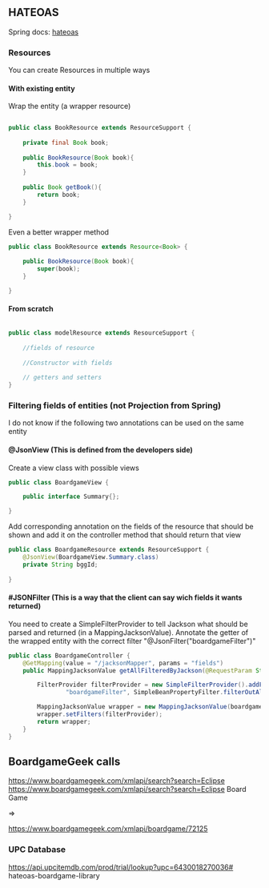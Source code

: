 # 

## HATEOAS
Spring docs: [hateoas](http://docs.spring.io/spring-hateoas/docs/0.23.0.RELEASE/reference/html/)
### Resources
You can create Resources in multiple ways
#### With existing entity

Wrap the entity (a wrapper resource)
```java

public class BookResource extends ResourceSupport {
    
    private final Book book;
    
    public BookResource(Book book){
        this.book = book;
    }
    
    public Book getBook(){
        return book;
    }

}

```

Even a better wrapper method
```java
public class BookResource extends Resource<Book> {
    
    public BookResource(Book book){
        super(book);
    }

}
```
#### From scratch

```java

public class modelResource extends ResourceSupport {
    
    //fields of resource
    
    //Constructor with fields
    
    // getters and setters
}
```




### Filtering fields of entities (not Projection from Spring)
I do not know if the following two annotations can be used on the same entity

#### @JsonView (This is defined from the developers side)
Create a view class with possible views
```java
public class BoardgameView {

    public interface Summary{};

}
```
Add corresponding annotation on the fields of the resource that should be shown and add it on the controller method that should return that view
```java
public class BoardgameResource extends ResourceSupport {
    @JsonView(BoardgameView.Summary.class)
    private String bggId;
    
}

```

#### #JSONFilter (This is a way that the client can say wich fields it wants returned)

You need to create a SimpleFilterProvider to tell Jackson what should be parsed and returned (in a MappingJacksonValue).
Annotate the getter of the wrapped entity with the correct filter "@JsonFilter("boardgameFilter")"

```java
public class BoardgameController {
    @GetMapping(value = "/jacksonMapper", params = "fields")
    public MappingJacksonValue getAllFilteredByJackson(@RequestParam String fields){

        FilterProvider filterProvider = new SimpleFilterProvider().addFilter(
                "boardgameFilter", SimpleBeanPropertyFilter.filterOutAllExcept(fields));

        MappingJacksonValue wrapper = new MappingJacksonValue(boardgameResourceAssembler.toResources(boardgameService.findAll()));
        wrapper.setFilters(filterProvider);
        return wrapper;
    }
}
```






## BoardgameGeek calls
https://www.boardgamegeek.com/xmlapi/search?search=Eclipse
https://www.boardgamegeek.com/xmlapi/search?search=Eclipse Board Game

=>

https://www.boardgamegeek.com/xmlapi/boardgame/72125





### UPC Database
https://api.upcitemdb.com/prod/trial/lookup?upc=6430018270036# hateoas-boardgame-library
